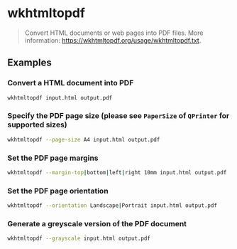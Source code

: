 # wkhtmltopdf

> Convert HTML documents or web pages into PDF files. More information: <https://wkhtmltopdf.org/usage/wkhtmltopdf.txt>.

## Examples

### Convert a HTML document into PDF

```bash
wkhtmltopdf input.html output.pdf
```

### Specify the PDF page size (please see `PaperSize` of `QPrinter` for supported sizes)

```bash
wkhtmltopdf --page-size A4 input.html output.pdf
```

### Set the PDF page margins

```bash
wkhtmltopdf --margin-top|bottom|left|right 10mm input.html output.pdf
```

### Set the PDF page orientation

```bash
wkhtmltopdf --orientation Landscape|Portrait input.html output.pdf
```

### Generate a greyscale version of the PDF document

```bash
wkhtmltopdf --grayscale input.html output.pdf
```
